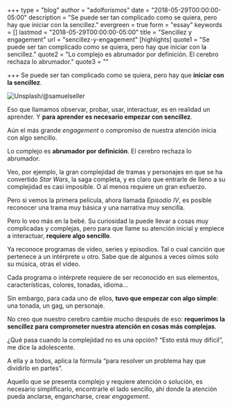 +++
type = "blog"
author = "adolforismos"
date = "2018-05-29T00:00:00-05:00"
description = "Se puede ser tan complicado como se quiera, pero hay que iniciar con la sencillez."
evergreen = true
form = "essay"
keywords = []
lastmod = "2018-05-29T00:00:00-05:00"
title = "Sencillez y engagement"
url = "sencillez-y-engagement"
[highlights]
quote1 = "Se puede ser tan complicado como se quiera, pero hay que iniciar con la sencillez."
quote2 = "Lo complejo es abrumador por definición. El cerebro rechaza lo abrumador."
quote3 = ""

+++
Se puede ser tan complicado como se quiera, pero hay que **iniciar con la sencillez**.

![Unsplash/@samuelseller](https://source.unsplash.com/MLtcpbwQT7I/600x400)

Eso que llamamos observar, probar, usar, interactuar, es en realidad un aprender. Y **para aprender es necesario empezar con sencillez**.

Aún el más grande _engagement_ o compromiso de nuestra atención inicia con algo sencillo.

Lo complejo es **abrumador por definición**. El cerebro rechaza lo abrumador.

Veo, por ejemplo, la gran complejidad de tramas y personajes en que se ha convertido _Star Wars_, la saga completa, y es claro que entrarle de lleno a su complejidad es casi imposible. O al menos requiere un gran esfuerzo.

Pero si vemos la primera película, ahora llamada _Episodio IV_, es posible reconocer una trama muy básica y una narrativa muy sencilla.

Pero lo veo más en la bebé. Su curiosidad la puede llevar a cosas muy complicadas y complejas, pero para que llame su atención inicial y empiece a interactuar, **requiere algo sencillo**.

Ya reconoce programas de video, series y episodios. Tal o cual canción que pertenece a un intérprete u otro. Sabe que de algunos a veces oímos solo su música, otras el video.

Cada programa o intérprete requiere de ser reconocido en sus elementos, características, colores, tonadas, idioma...

Sin embargo, para cada uno de ellos, **tuvo que empezar con algo simple**: una tonada, un gag, un personaje.

No creo que nuestro cerebro cambie mucho después de eso: **requerimos la sencillez para comprometer nuestra atención en cosas más complejas**.

¿Qué pasa cuando la complejidad no es una opción? “Esto está muy dificil”, me dice la adolescente.

A ella y a todos, aplica la fórmula “para resolver un problema hay que dividirlo en partes”.

Aquello que se presenta complejo y requiere atención o solución, es necesario simplificarlo, encontrarle el lado sencillo, ahí donde la atención pueda anclarse, engancharse, crear _engagement_.